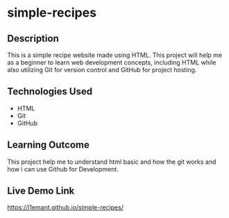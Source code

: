 # simple-recipes

## Description

This is a simple recipe website made using HTML. This project will help me as a beginner to learn web development concepts, including HTML while also utilizing Git for version control and GitHub for project hosting.


## Technologies Used

- HTML
- Git
- GitHub

## Learning Outcome 

This project help me to understand html basic and how the git works and how i can use Github for Development.

## Live Demo Link

https://l1emant.github.io/simple-recipes/
